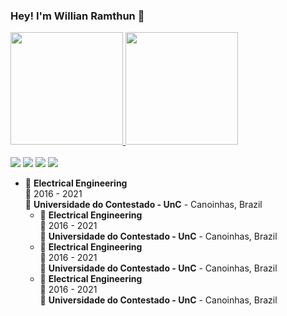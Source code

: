 ### Hey! I'm Willian Ramthun 👋

<div>
  <div>
  <a href="https://github.com/willianm18">
  <img height="180em" src="https://github-readme-stats.vercel.app/api?username=willianm18&show_icons=true&theme=dark&include_all_commits=true&count_private=true"/>
  <img height="180em" src="https://github-readme-stats.vercel.app/api/top-langs/?username=willianm18&layout=compact&langs_count=7&theme=dark"/>
</div>
<!-- <div style="display: inline_block"><br>
  <img align="center" alt="Ada-Js" height="30" width="40" src="https://raw.githubusercontent.com/devicons/devicon/master/icons/javascript/javascript-plain.svg">
  <img align="center" alt="Ada-Ts" height="30" width="40" src="https://raw.githubusercontent.com/devicons/devicon/master/icons/typescript/typescript-plain.svg">
  <img align="center" alt="Ada-React" height="30" width="40" src="https://raw.githubusercontent.com/devicons/devicon/master/icons/react/react-original.svg">
  <img align="center" alt="Ada-HTML" height="30" width="40" src="https://raw.githubusercontent.com/devicons/devicon/master/icons/html5/html5-original.svg">
  <img align="center" alt="Ada-CSS" height="30" width="40" src="https://raw.githubusercontent.com/devicons/devicon/master/icons/css3/css3-original.svg">
  <img align="center" alt="Ada-Python" height="30" width="40" src="https://raw.githubusercontent.com/devicons/devicon/master/icons/python/python-original.svg">
  <img align="center" alt="Ada-Csharp" height="30" width="40" src="https://raw.githubusercontent.com/devicons/devicon/master/icons/csharp/csharp-original.svg">
</div> -->
 <br/>
<div> 
  <a href="https://instagram.com/willian_mmateus/" target="_blank"><img src="https://img.shields.io/badge/-Instagram-%23E4405F?style=for-the-badge&logo=instagram&logoColor=white" target="_blank"></a>
  <a href = "mailto:willian_ramthun@hotmail.com"><img src="https://img.shields.io/badge/-Gmail-%23333?style=for-the-badge&logo=gmail&logoColor=white" target="_blank"></a>
  <a href="https://www.linkedin.com/in/willian-mateus-ramthun-47573b12b/" target="_blank"><img src="https://img.shields.io/badge/-LinkedIn-%230077B5?style=for-the-badge&logo=linkedin&logoColor=white" target="_blank"></a> 
    <a href="https://api.whatsapp.com/send?phone=5547988098682&text=Ol%C3%A1%2C%20te%20encontrei%20atrav%C3%A9s%20do%20GitHub!" target="_blank"><img src="https://img.shields.io/badge/-Whatsapp-%25D366?style=for-the-badge&logo=whatsapp&logoColor=white" target="_blank"></a>

- 📖 **Electrical Engineering**\
📆 2016 - 2021\
📍 **Universidade do Contestado - UnC** - Canoinhas, Brazil  
  - 📖 **Electrical Engineering**\
📆 2016 - 2021\
📍 **Universidade do Contestado - UnC** - Canoinhas, Brazil  
  - 📖 **Electrical Engineering**\
📆 2016 - 2021\
📍 **Universidade do Contestado - UnC** - Canoinhas, Brazil  
  - 📖 **Electrical Engineering**\
📆 2016 - 2021\
📍 **Universidade do Contestado - UnC** - Canoinhas, Brazil  
 
<!-- ## Experience

<img align="right" src="https://img.shields.io/badge/Xamarin%20Forms-3498DB?logo=xamarin&logoColor=white" />

- 👨‍💻 **Cross Mobile Developer**\
📆 2021 - moment\
📍 **Avanade** - São Paulo/SP, Brazil
  
<img align="right" src="https://img.shields.io/badge/Xamarin%20Forms-3498DB?logo=xamarin&logoColor=white" />

- 👨‍💻 **Cross Mobile Developer**\
📆 2021 - jun/2021\
📍 **Squadra Digital** - Belo Horizonte/MG, Brazil

<img align="right" src="https://img.shields.io/badge/Slack-4A154B?logo=slack&logoColor=white" />
<img align="right" src="https://img.shields.io/badge/Azure-0089D6?logo=microsoft-azure&logoColor=white" />
<img align="right" src="https://img.shields.io/badge/SQL%20Server-CC2927?logo=microsoft-sql-server&logoColor=white" />
<img align="right" src="https://img.shields.io/badge/Github-181717?logo=github&logoColor=white" />
<img align="right" src="https://img.shields.io/badge/C Sharp-239120?logo=c-sharp&logoColor=white" />
<img align="right" src="https://img.shields.io/badge/UWP-0089D6?logo=microsoft&logoColor=white" />
<img align="right" src="https://img.shields.io/badge/Xamarin%20Forms-3498DB?logo=xamarin&logoColor=white" />

- 👨‍💻 **CIO and Cross Mobile Developer**\
📆 2016 - 2021\
📍 **Infinitus Solutions** - Curitiba/PR, Brazil

<img align="right" src="https://img.shields.io/badge/SQL%20Server-CC2927?logo=microsoft-sql-server&logoColor=white" />
<img align="right" src="https://img.shields.io/badge/C Sharp-239120?logo=c-sharp&logoColor=white" />
<img align="right" src="https://img.shields.io/badge/html5-E34F26?logo=html5&logoColor=white" />
<img align="right" src="https://img.shields.io/badge/css3-1572B6?logo=css3&logoColor=white" />
<img align="right" src="https://img.shields.io/badge/bootstrap-563D7C?logo=bootstrap&logoColor=white" />

- 👨‍💻 **Systems Analyst and Front End Developer**\
📆 2015 - 2016\
📍 **Web Works** - Presidente Prudente/SP, Brazil

<img align="right" src="https://img.shields.io/badge/Windows-0078D6?logo=windows&logoColor=white" />
<img align="right" src="https://img.shields.io/badge/Microsoft%20Excel-217346?logo=microsoft-excel&logoColor=white" />
<img align="right" src="https://img.shields.io/badge/Microsoft%20Office-D83B01?logo=microsoft-office&logoColor=white" />
<img align="right" src="https://img.shields.io/badge/SAP-0FAAFF?logo=sap&logoColor=white" />


- 👨‍💻 **Office Assistant**\
📆 2011 - 2015\
📍 **Energisa** - Presidente Prudente/SP, Brazil

 
</div>


-->
